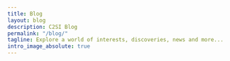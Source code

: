 ```yaml
---
title: Blog
layout: blog
description: C2SI Blog
permalink: "/blog/"
tagline: Explore a world of interests, discoveries, news and more...
intro_image_absolute: true
---
```


